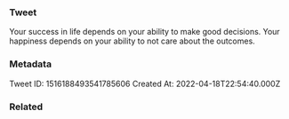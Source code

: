 ### Tweet
Your success in life depends on your ability to make good decisions. Your happiness depends on your ability to not care about the outcomes.

### Metadata
Tweet ID: 1516188493541785606
Created At: 2022-04-18T22:54:40.000Z

### Related

